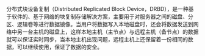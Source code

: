分布式块设备复制（Distributed Replicated Block Device，DRBD），是一种基于软件的、基于网络的块复制存储解决方案，主要用于对服务器之间的磁盘、分区、逻辑卷等进行数据镜像。当用户将数据写入本地磁盘时，还会将数据发送到网络中另一台主机的磁盘上，这样本地主机（主节点）与远程主机（备节点）的数据就可以保证实时同步，当本地主机出现问题，远程主机上还保留着一份相同的数据，可以继续使用，保证了数据的安全。

